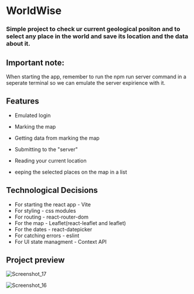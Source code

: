 # WorldWise

### Simple project to check ur current geological positon and to select any place in the world and save its location and the data about it.

## Important note:
When starting the app, remember to run the npm run server command in a seperate terminal so we can emulate the server expirience with it.

## Features
* Emulated login

* Marking the map

* Getting data from marking the map

* Submitting to the "server"

* Reading your current location

* eeping the selected places on the map in a list

## Technological Decisions

* For starting the react app - Vite
* For styling - css modules
* For routing - react-router-dom
* For the map - Leaflet(react-leaflet and leaflet)
* For the dates - react-datepicker
* For catching errors - eslint
* For UI state managment - Context API

## Project preview
![Screenshot_17](https://github.com/MatijaNikolic345/worldwise/assets/139424786/d427cd0f-9d13-4dcf-92d6-4ed6feae2e26)

![Screenshot_16](https://github.com/MatijaNikolic345/worldwise/assets/139424786/7a149a3a-150c-469b-9fa3-442d7f9bc051)
